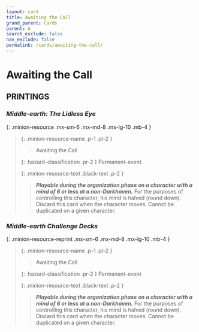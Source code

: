 ```yaml
---
layout: card
title: Awaiting the Call
grand_parent: Cards
parent: A
search_exclude: false
nav_exclude: false
permalink: /cards/awaiting-the-call/
---
```


# Awaiting the Call


## PRINTINGS


### _Middle-earth: The Lidless Eye_

{: .minion-resource .mx-sm-6 .mx-md-8 .mx-lg-10 .mb-4 }
> {: .minion-resource-name .p-1 .pl-2 }
> > <div class="hazard-mp"></div>
> > <div class="card-name">Awaiting the Call</div>
>
> {: .hazard-classification .pr-2 }
> Permanent-event
>
> {: .minion-resource-text .black-text .p-2 }
> > ***Playable during the organization phase on a character with a mind of 6 or less at a non-Darkhaven.*** For the purposes of controlling this character, his mind is halved (round down). Discard this card when the character moves. Cannot be duplicated on a given character. 
> 

### _Middle-earth Challenge Decks_

{: .minion-resource-reprint .mx-sm-6 .mx-md-8 .mx-lg-10 .mb-4 }
> {: .minion-resource-name .p-1 .pl-2 }
> > <div class="hazard-mp"></div>
> > <div class="card-name">Awaiting the Call</div>
>
> {: .hazard-classification .pr-2 }
> Permanent-event
>
> {: .minion-resource-text .black-text .p-2 }
> > ***Playable during the organization phase on a character with a mind of 6 or less at a non-Darkhaven.*** For the purposes of controlling this character, his mind is halved (round down). Discard this card when the character moves. Cannot be duplicated on a given character. 
> 
